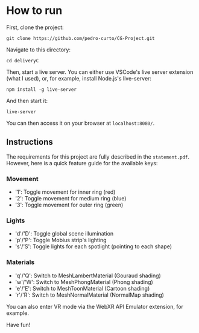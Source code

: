 # How to run

First, clone the project:

`git clone https://github.com/pedro-curto/CG-Project.git`

Navigate to this directory:

`cd deliveryC`

Then, start a live server. You can either use VSCode's live server extension (what I used), or, for example, install Node.js's live-server:

`npm install -g live-server`

And then start it:

`live-server`

You can then access it on your browser at `localhost:8080/`.

## Instructions
The requirements for this project are fully described in the `statement.pdf`. However, here is a quick feature guide for the available keys:
### Movement
- '1': Toggle movement for inner ring (red)
- '2': Toggle movement for medium ring (blue)
- '3': Toggle movement for outer ring (green)
### Lights
- 'd'/'D': Toggle global scene illumination
- 'p'/'P': Toggle Mobius strip's lighting
- 's'/'S': Toggle lights for each spotlight (pointing to each shape)
### Materials
- 'q'/'Q': Switch to MeshLambertMaterial (Gouraud shading)
- 'w'/'W': Switch to MeshPhongMaterial (Phong shading)
- 'e'/'E': Switch to MeshToonMaterial (Cartoon shading)
- 'r'/'R': Switch to MeshNormalMaterial (NormalMap shading)

You can also enter VR mode via the WebXR API Emulator extension, for example.

Have fun!
